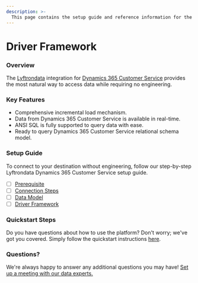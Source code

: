 ```yaml
---
description: >-
  This page contains the setup guide and reference information for the Dynamics 365 Customer Service source connector.
---
```


# Driver Framework

### Overview

The [Lyftrondata](https://www.lyftrondata.com/) integration for [Dynamics 365 Customer Service](None) provides the most natural way to access data while requiring no engineering.

### Key Features

* Comprehensive incremental load mechanism.
* Data from Dynamics 365 Customer Service is available in real-time.&#x20;
* ANSI SQL is fully supported to query data with ease.
* Ready to query Dynamics 365 Customer Service relational schema model.

### Setup Guide

To connect to your destination without engineering, follow our step-by-step Lyftrondata Dynamics 365 Customer Service setup guide.

* [ ] [Prerequisite](../prerequisite.md)
* [ ] [Connection Steps](../connection-steps.md)
* [ ] [Data Model](../data-model/erd.md)
* [ ] [Driver Framework](../driver-framework/)

### Quickstart Steps

Do you have questions about how to use the platform? Don't worry; we've got you covered. Simply follow the quickstart instructions [here](../driver-framework/README.md).

### Questions? <a href="#questions" id="questions"></a>

We're always happy to answer any additional questions you may have! [Set up a meeting with our data experts.](https://www.lyftrondata.com/book-a-meeting/)


